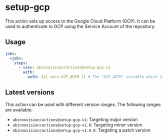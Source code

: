 # setup-gcp

This action sets up access to the Google Cloud Platform (GCP). It can be used to authenticate to GCP using
the Service Account of the repository.

## Usage

[//]: # "x-release-please-start-major"

```yaml
jobs:
  <job>:
    steps:
      - uses: abinnovision/actions@setup-gcp-v1
        with:
          auth: ${{ vars.GCP_AUTH }} # The "GCP_AUTH" variable which is present in all repositories.
```

[//]: # "x-release-please-end"

## Latest versions

This action can be used with different version ranges. The following ranges are available:

- `abinnovision/actions@setup-gcp-v1`: Targeting major version <!-- x-release-please-major -->
- `abinnovision/actions@setup-gcp-v1.0`: Targeting minor version <!-- x-release-please-minor -->
- `abinnovision/actions@setup-gcp-v1.0.0`: Targeting a patch version <!-- x-release-please-version -->
